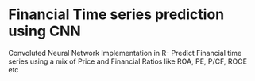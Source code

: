 # Financial Time series prediction using CNN
Convoluted Neural Network Implementation in R- Predict Financial time series using a mix of Price and Financial Ratios like ROA, PE, P/CF, ROCE etc  
